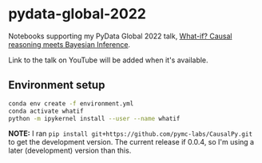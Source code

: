 # pydata-global-2022
Notebooks supporting my PyData Global 2022 talk, [What-if? Causal reasoning meets Bayesian Inference](https://global2022.pydata.org/cfp/talk/FQBSP8/).

Link to the talk on YouTube will be added when it's available.

## Environment setup

```bash
conda env create -f environment.yml
conda activate whatif
python -m ipykernel install --user --name whatif
```

**NOTE:** I ran `pip install git+https://github.com/pymc-labs/CausalPy.git` to get the development version. The current release if 0.0.4, so I'm using a later (development) version than this.